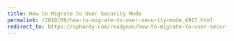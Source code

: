 ```yaml
---
title: How to Migrate to User Security Mode
permalink: /2010/09/how-to-migrate-to-user-security-mode_4917.html
redirect_to: https://sphardy.com/readynas/how-to-migrate-to-user-security-mode/
---
```

